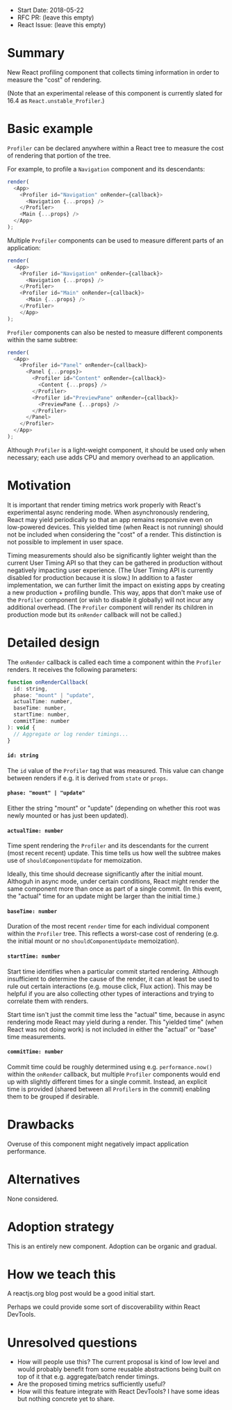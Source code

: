 - Start Date: 2018-05-22
- RFC PR: (leave this empty)
- React Issue: (leave this empty)

# Summary

New React profiling component that collects timing information in order to measure the "cost" of rendering.

(Note that an experimental release of this component is currently slated for 16.4 as `React.unstable_Profiler`.)

# Basic example

`Profiler` can be declared anywhere within a React tree to measure the cost of rendering that portion of the tree.

For example, to profile a `Navigation` component and its descendants:
```js
render(
  <App>
    <Profiler id="Navigation" onRender={callback}>
      <Navigation {...props} />
    </Profiler>
    <Main {...props} />
  </App>
);
```

Multiple `Profiler` components can be used to measure different parts of an application:
```js
render(
  <App>
    <Profiler id="Navigation" onRender={callback}>
      <Navigation {...props} />
    </Profiler>
    <Profiler id="Main" onRender={callback}>
      <Main {...props} />
    </Profiler>
    </App>
);
```

`Profiler` components can also be nested to measure different components within the same subtree:
```js
render(
  <App>
    <Profiler id="Panel" onRender={callback}>
      <Panel {...props}>
        <Profiler id="Content" onRender={callback}>
          <Content {...props} />
        </Profiler>
        <Profiler id="PreviewPane" onRender={callback}>
          <PreviewPane {...props} />
        </Profiler>
      </Panel>
    </Profiler>
  </App>
);
```

Although `Profiler` is a light-weight component, it should be used only when necessary; each use adds CPU and memory overhead to an application.

# Motivation

It is important that render timing metrics work properly with React's experimental async rendering mode. When asynchronously rendering, React may yield periodically so that an app remains responsive even on low-powered devices. This yielded time (when React is not running) should not be included when considering the "cost" of a render. This distinction is not possible to implement in user space.

Timing measurements should also be significantly lighter weight than the current User Timing API so that they can be gathered in production without negatively impacting user experience. (The User Timing API is currently disabled for production because it is slow.) In addition to a faster implementation, we can further limit the impact on existing apps by creating a new production + profiling bundle. This way, apps that don't make use of the `Profiler` component (or wish to disable it globally) will not incur any additional overhead. (The `Profiler` component will render its children in production mode but its `onRender` callback will not be called.)

# Detailed design

The `onRender` callback is called each time a component within the `Profiler` renders. It receives the following parameters:
```js
function onRenderCallback(
  id: string,
  phase: "mount" | "update",
  actualTime: number,
  baseTime: number,
  startTime: number,
  commitTime: number
): void {
  // Aggregate or log render timings...
}

```

#### `id: string`
The `id` value of the `Profiler` tag that was measured. This value can change between renders if e.g. it is derived from `state` or `props`.

#### `phase: "mount" | "update"`
Either the string "mount" or "update" (depending on whether this root was newly mounted or has just been updated).

#### `actualTime: number`
Time spent rendering the `Profiler` and its descendants for the current (most recent recent) update. This time tells us how well the subtree makes use of `shouldComponentUpdate` for memoization.

Ideally, this time should decrease significantly after the initial mount. Althoguh in async mode, under certain conditions, React might render the same component more than once as part of a single commit. (In this event, the "actual" time for an update might be larger than the initial time.)

#### `baseTime: number`
Duration of the most recent `render` time for each individual component within the `Profiler` tree. This reflects a worst-case cost of rendering (e.g. the initial mount or no `shouldComponentUpdate` memoization).

#### `startTime: number`
Start time identifies when a particular commit started rendering. Although insufficient to determine the cause of the render, it can at least be used to rule out certain interactions (e.g. mouse click, Flux action). This may be helpful if you are also collecting other types of interactions and trying to correlate them with renders.

Start time isn't just the commit time less the "actual" time, because in async rendering mode React may yield during a render. This "yielded time" (when React was not doing work) is not included in either the "actual" or "base" time measurements.

#### `commitTime: number`
Commit time could be roughly determined using e.g. `performance.now()` within the `onRender` callback, but multiple `Profiler` components would end up with slightly different times for a single commit. Instead, an explicit time is provided (shared between all `Profiler`s in the commit) enabling them to be grouped if desirable.

# Drawbacks

Overuse of this component might negatively impact application performance.

# Alternatives

None considered.

# Adoption strategy

This is an entirely new component. Adoption can be organic and gradual.

# How we teach this

A reactjs.org blog post would be a good initial start.

Perhaps we could provide some sort of discoverability within React DevTools.

# Unresolved questions

* How will people use this? The current proposal is kind of low level and would probably benefit from some reusable abstractions being built on top of it that e.g. aggregate/batch render timings.
* Are the proposed timing metrics sufficiently useful?
* How will this feature integrate with React DevTools? I have some ideas but nothing concrete yet to share.
